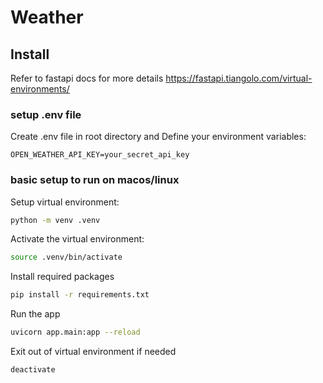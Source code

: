 # Weather

## Install
Refer to fastapi docs for more details
https://fastapi.tiangolo.com/virtual-environments/

### setup .env file
Create .env file in root directory and Define your environment variables:
```
OPEN_WEATHER_API_KEY=your_secret_api_key
```

### basic setup to run on macos/linux

Setup virtual environment:
```bash
python -m venv .venv
```
Activate the virtual environment:
```bash
source .venv/bin/activate
```
Install required packages
```bash
pip install -r requirements.txt
```
Run the app
```bash
uvicorn app.main:app --reload
```
Exit out of virtual environment if needed
```bash
deactivate
```

